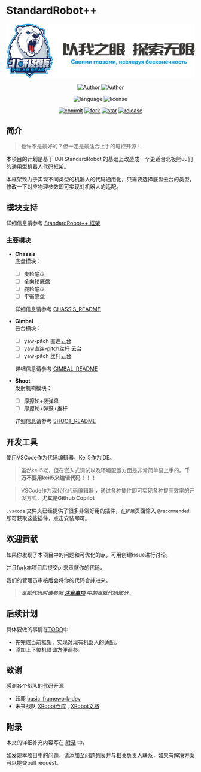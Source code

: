 # StandardRobot++
<div align=center>

![Logo](./doc/pic/Logo6.png)

[![Author](https://img.shields.io/badge/Author-小企鹅-orange.svg)](https://gitee.com/Ljw0401)
[![Author](https://img.shields.io/badge/Author-YZX-orange.svg)](https://gitee.com/yuan-zaixiu)

![language](https://img.shields.io/badge/language-C-blue.svg)
![license](https://img.shields.io/badge/license-MIT-green.svg)

[![commit](https://svg.hamm.cn/gitee.svg?user=SMBU-POLARBEAR&project=StandardRobotpp&type=commit)](https://gitee.com/SMBU-POLARBEAR/StandardRobotpp)
[![fork](https://gitee.com/SMBU-POLARBEAR/StandardRobotpp/badge/fork.svg?theme=dark)](https://gitee.com/SMBU-POLARBEAR/StandardRobotpp)
[![star](https://gitee.com/SMBU-POLARBEAR/StandardRobotpp/badge/star.svg?theme=dark)](https://gitee.com/SMBU-POLARBEAR/StandardRobotpp)
[![release](https://svg.hamm.cn/gitee.svg?user=SMBU-POLARBEAR&project=StandardRobotpp&type=release)](https://gitee.com/SMBU-POLARBEAR/StandardRobotpp)

</div>

## 简介
> 也许不是最好的？但一定是最适合上手的电控开源！

本项目的计划是基于 DJI StandardRobot 的基础上改造成一个更适合北极熊uu们的通用型机器人代码框架。

本框架致力于实现不同类型的机器人的代码通用化，只需要选择底盘云台的类型，修改一下对应物理参数即可实现对机器人的适配。

## 模块支持
详细信息请参考 [StandardRobot++ 框架](./doc/framework.md)
### 主要模块
- **Chassis**\
  底盘模块：
  - [ ] 麦轮底盘
  - [ ] 全向轮底盘
  - [ ] 舵轮底盘
  - [ ] 平衡底盘
  
  详细信息请参考 [CHASSIS_README](./application/chassis/CHASSIS_README.md)

- **Gimbal**\
  云台模块：
  - [ ] yaw-pitch 直连云台
  - [ ] yaw直连-pitch丝杆 云台
  - [ ] yaw-pitch 丝杆云台
  
  详细信息请参考 [GIMBAL_README](./application/gimbal/GIMBAL_README.md)

- **Shoot**\
  发射机构模块：
  - [ ] 摩擦轮+拨弹盘
  - [ ] 摩擦轮+弹鼓+推杆

  详细信息请参考 [SHOOT_README](./application/shoot/SHOOT_README.md)

<!-- - **Mechanical arm**\
  支持以下机械臂类型：
  
  详细信息请参考 [ARM_README](./application/arm/ARM_README.md) -->

## 开发工具
使用VSCode作为代码编辑器，Keil5作为IDE。
> 虽然keil5老，但在嵌入式调试以及环境配置方面是非常简单易上手的。**千万不要用keil5来编辑代码！！！**

> VSCode作为现代化代码编辑器 ，通过各种插件即可实现各种提高效率的开发方式，**尤其是Github Copilot**

`.vscode` 文件夹已经提供了很多非常好用的插件，在`扩展`页面输入 `@recommended` 即可获取这些插件，点击安装即可。

## 欢迎贡献
如果你发现了本项目中的问题和可优化的点，可用创建issue进行讨论。

并且fork本项目后提交pr来贡献你的代码。

我们的管理员审核后会将你的代码合并进来。

> ***贡献代码时请参照 [注意事项](./doc/注意事项.md/#贡献代码) 中的贡献代码部分。*** 

## 后续计划
具体要做的事情在[TODO](./doc/TODO.md)中
- 先完成当前框架，实现对现有机器人的适配。
- 添加上下位机联调方便调参。

## 致谢
感谢各个战队的代码开源
- 跃鹿 [basic_framework-dev](https://gitee.com/hnuyuelurm/basic_framework)
- 未来战队 [XRobot仓库](https://github.com/xrobot-org/XRobot) , [XRobot文档](https://xrobot-org.github.io/)

## 附录
本文的详细补充内容写在 [附录](./doc/appendix.md) 中。

如发现本项目中的问题，请添加至[问题列表](./doc/questions.md)并与相关负责人联系，如果有解决方案可以提交pull request。
